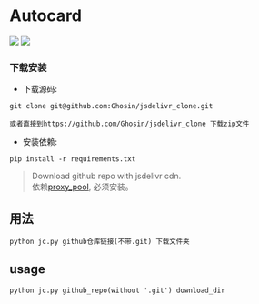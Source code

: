 
Autocard 
========
[![](https://img.shields.io/badge/Powered%20by-Requests-green.svg)](http://www.python-requests.org)
[![](https://img.shields.io/badge/language-Python-green.svg)](https://www.python.org)    
### 下载安装

* 下载源码:

```shell
git clone git@github.com:Ghosin/jsdelivr_clone.git

或者直接到https://github.com/Ghosin/jsdelivr_clone 下载zip文件
```

* 安装依赖:

```shell
pip install -r requirements.txt
```
> Download github repo with jsdelivr cdn.  
依赖[proxy_pool](https://github.com/jhao104/proxy_pool), 必须安装。  
## 用法
```shell
python jc.py github仓库链接(不带.git) 下载文件夹
```
## usage
```shell
python jc.py github_repo(without '.git') download_dir
```
